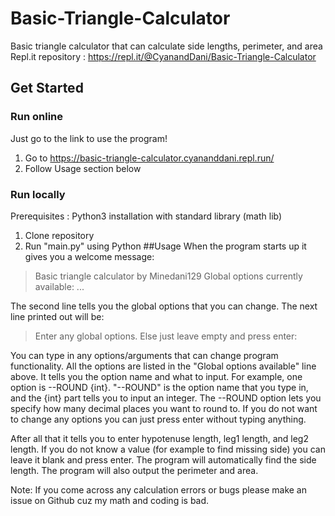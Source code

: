 # Basic-Triangle-Calculator
Basic triangle calculator that can calculate side lengths, perimeter, and area
Repl.it repository : https://repl.it/@CyanandDani/Basic-Triangle-Calculator

## Get Started
### Run online
Just go to the link to use the program!
1. Go to https://basic-triangle-calculator.cyananddani.repl.run/
2. Follow Usage section below
### Run locally
Prerequisites : Python3 installation with standard library (math lib)
1. Clone repository
2. Run "main.py" using Python
##Usage
When the program starts up it gives you a welcome message:
> Basic triangle calculator by Minedani129
> Global options currently available: ...

The second line tells you the global options that you can change.
The next line printed out will be:
> Enter any global options. Else just leave empty and press enter:

You can type in any options/arguments that can change program functionality. All the options are listed in the "Global options available" line above. It tells you the option name and what to input. For example, one option is --ROUND \{int}. "--ROUND" is the option name that you type in, and the \{int} part tells you to input an integer.
The --ROUND option lets you specify how many decimal places you want to round to.
If you do not want to change any options you can just press enter without typing anything.

After all that it tells you to enter hypotenuse length, leg1 length, and leg2 length. If you do not know a value (for example to find missing side) you can leave it blank and press enter. The program will automatically find the side length.
The program will also output the perimeter and area. 

Note: If you come across any calculation errors or bugs please make an issue on Github cuz my math and coding is bad.




